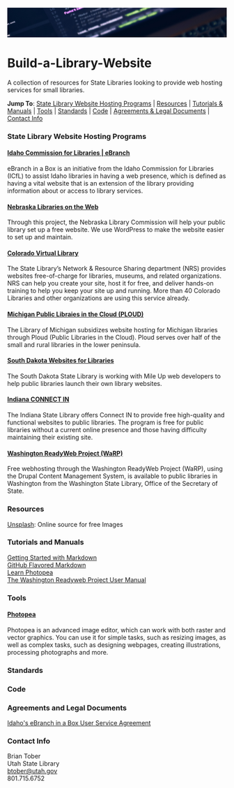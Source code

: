 ![Build a Library Website Logo](./images/github-header.png " Logo")

# Build-a-Library-Website
A collection of resources for State Libraries looking to provide web hosting services for small libraries.

**Jump To**: [State Library Website Hosting Programs](#state-library-website-hosting-programs) | [Resources](#resources) | [Tutorials & Manuals](#tutorials-and-manuals) | [Tools](#tools) | [Standards](#standards) | [Code](#code) | [Agreements & Legal Documents](#agreements-and-legal-documents) | [Contact Info](#contact-info)

### State Library Website Hosting Programs
#### [Idaho Commission for Libraries | eBranch](https://ebranch.lili.org/)
eBranch in a Box is an initiative from the Idaho Commission for Libraries (ICfL) to assist Idaho libraries in having a web presence, which is defined as having a vital website that is an extension of the library providing information about or access to library services.
#### [Nebraska Libraries on the Web](https://libraries.ne.gov/projectblog/)
Through this project, the Nebraska Library Commission will help your public library set up a free website. We use WordPress to make the website easier to set up and maintain.
#### [Colorado Virtual Library](https://www.coloradovirtuallibrary.org/technology/websites/)
The State Library’s Network & Resource Sharing department (NRS) provides websites free-of-charge for libraries, museums, and related organizations. NRS can help you create your site, host it for free, and deliver hands-on training to help you keep your site up and running. More than 40 Colorado Libraries and other organizations are using this service already.  
#### [Michigan Public Libraies in the Cloud (PLOUD)](https://www.michlibrary.org/)
The Library of Michigan subsidizes website hosting for Michigan libraries through Ploud (Public Libraries in the Cloud). Ploud serves over half of the small and rural libraries in the lower peninsula.  
#### [South Dakota Websites for Libraries](https://libguides.library.sd.gov/services/websites)
The South Dakota State Library is working with Mile Up web developers to help public libraries launch their own library websites.  
#### [Indiana CONNECT IN](https://www.in.gov/library/services-for-libraries/connect-in/)  
The Indiana State Library offers Connect IN to provide free high-quality and functional websites to public libraries. The program is free for public libraries without a current online presence and those having difficulty maintaining their existing site.  
#### [Washington ReadyWeb Project (WaRP)](https://www.betasite.org/)    
Free webhosting through the Washington ReadyWeb Project (WaRP), using the Drupal Content Management System, is available to public libraries in Washington from the Washington State Library, Office of the Secretary of State.  






### Resources
[Unsplash](https://unsplash.com/): Online source for free Images


### Tutorials and Manuals
[Getting Started with Markdown](https://github.com/fefong/markdown_readme#getting-started-with-markdown)  
[GitHub Flavored Markdown](https://github.github.com/gfm/)  
[Learn Photopea](https://www.photopea.com/learn/)  
[The	Washington	Readyweb	Project User Manual](https://www.betasite.org/sites/default/files/resources/Drupal.pdf)  



### Tools
#### [Photopea](https://www.photopea.com/)
Photopea is an advanced image editor, which can work with both raster and vector graphics. You can use it for simple tasks, such as resizing images, as well as complex tasks, such as designing webpages, creating illustrations, processing photographs and more.

### Standards

### Code

### Agreements and Legal Documents
[Idaho's eBranch in a Box User Service Agreement](https://libraries.idaho.gov/files/e-branch-agreement.pdf)

### Contact Info
Brian Tober  
Utah State Library  
btober@utah.gov  
801.715.6752  
